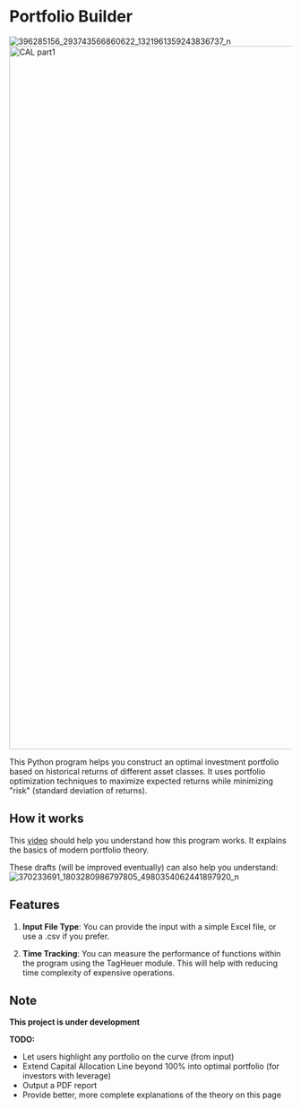 # Portfolio Builder
![396285156_293743566860622_1321961359243836737_n](https://github.com/willburgir/PortfolioBuilder/assets/68487952/3f7fa114-0c28-47e1-82a7-a9de5ea9a9ea)
<img width="1255" alt="CAL part1" src="https://github.com/willburgir/PortfolioBuilder/assets/68487952/32931f1f-fb53-484f-96d2-535910621001">


This Python program helps you construct an optimal investment portfolio based on historical returns of different asset classes. It uses portfolio optimization techniques to maximize expected returns while minimizing "risk" (standard deviation of returns).

## How it works
This [video](https://www.youtube.com/watch?v=x45D7sIb9Mw) should help you understand how this program works. It explains the basics of modern portfolio theory. 

These drafts (will be improved eventually) can also help you understand:
![370233691_1803280986797805_4980354062441897920_n](https://github.com/willburgir/PortfolioBuilder/assets/68487952/54e9ab93-b222-4377-aa27-25f2af3f613e)


## Features

1. **Input File Type**: You can provide the input with a simple Excel file, or use a .csv if you prefer.

2. **Time Tracking**: You can measure the performance of functions within the program using the TagHeuer module. This will help with reducing time complexity of expensive operations. 

## Note
**This project is under development**

**TODO:** 
- Let users highlight any portfolio on the curve (from input)
- Extend Capital Allocation Line beyond 100% into optimal portfolio (for investors with leverage)
- Output a PDF report
- Provide better, more complete explanations of the theory on this page
